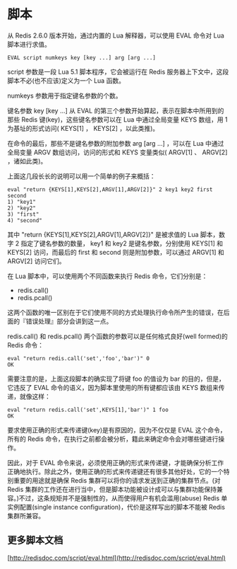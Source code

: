 # 脚本

从 Redis 2.6.0 版本开始，通过内置的 Lua 解释器，可以使用 EVAL 命令对 Lua 脚本进行求值。

```
EVAL script numkeys key [key ...] arg [arg ...]
```
script 参数是一段 Lua 5.1 脚本程序，它会被运行在 Redis 服务器上下文中，这段脚本不必(也不应该)定义为一个 Lua 函数。

numkeys 参数用于指定键名参数的个数。

键名参数 key [key ...] 从 EVAL 的第三个参数开始算起，表示在脚本中所用到的那些 Redis 键(key)，这些键名参数可以在 Lua 中通过全局变量 KEYS 数组，用 1 为基址的形式访问( KEYS[1] ， KEYS[2] ，以此类推)。

在命令的最后，那些不是键名参数的附加参数 arg [arg ...] ，可以在 Lua 中通过全局变量 ARGV 数组访问，访问的形式和 KEYS 变量类似( ARGV[1] 、 ARGV[2] ，诸如此类)。

上面这几段长长的说明可以用一个简单的例子来概括：

```
eval "return {KEYS[1],KEYS[2],ARGV[1],ARGV[2]}" 2 key1 key2 first second
1) "key1"
2) "key2"
3) "first"
4) "second"

```

其中 "return {KEYS[1],KEYS[2],ARGV[1],ARGV[2]}" 是被求值的 Lua 脚本，数字 2 指定了键名参数的数量， key1 和 key2 是键名参数，分别使用 KEYS[1] 和 KEYS[2] 访问，而最后的 first 和 second 则是附加参数，可以通过 ARGV[1] 和 ARGV[2] 访问它们。

在 Lua 脚本中，可以使用两个不同函数来执行 Redis 命令，它们分别是：

* redis.call()
* redis.pcall()

这两个函数的唯一区别在于它们使用不同的方式处理执行命令所产生的错误，在后面的『错误处理』部分会讲到这一点。

redis.call() 和 redis.pcall() 两个函数的参数可以是任何格式良好(well formed)的 Redis 命令：

```
eval "return redis.call('set','foo','bar')" 0
OK

```

需要注意的是，上面这段脚本的确实现了将键 foo 的值设为 bar 的目的，但是，它违反了 EVAL 命令的语义，因为脚本里使用的所有键都应该由 KEYS 数组来传递，就像这样：

```
eval "return redis.call('set',KEYS[1],'bar')" 1 foo
OK

```

要求使用正确的形式来传递键(key)是有原因的，因为不仅仅是 EVAL 这个命令，所有的 Redis 命令，在执行之前都会被分析，籍此来确定命令会对哪些键进行操作。

因此，对于 EVAL 命令来说，必须使用正确的形式来传递键，才能确保分析工作正确地执行。除此之外，使用正确的形式来传递键还有很多其他好处，它的一个特别重要的用途就是确保 Redis 集群可以将你的请求发送到正确的集群节点。(对 Redis 集群的工作还在进行当中，但是脚本功能被设计成可以与集群功能保持兼容。)不过，这条规矩并不是强制性的，从而使得用户有机会滥用(abuse) Redis 单实例配置(single instance configuration)，代价是这样写出的脚本不能被 Redis 集群所兼容。


## 更多脚本文档

[http://redisdoc.com/script/eval.html](http://redisdoc.com/script/eval.html)